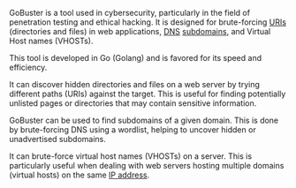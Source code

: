 GoBuster is a tool used in cybersecurity, particularly in the field of penetration testing and ethical hacking. It is designed for brute-forcing [URIs](../web/url.md) (directories and files) in web applications, [DNS](../networking/dns.md) [subdomains](../web/subs.md), and Virtual Host names (VHOSTs). 

This tool is developed in Go (Golang) and is favored for its speed and efficiency.

It can discover hidden directories and files on a web server by trying different paths (URIs) against the target. This is useful for finding potentially unlisted pages or directories that may contain sensitive information.

GoBuster can be used to find subdomains of a given domain. This is done by brute-forcing DNS using a wordlist, helping to uncover hidden or unadvertised subdomains. 

It can brute-force virtual host names (VHOSTs) on a server. This is particularly useful when dealing with web servers hosting multiple domains (virtual hosts) on the same [IP address](../networking/ipa.md).
